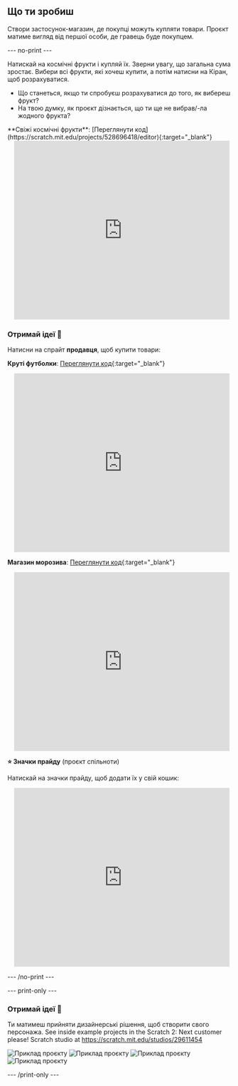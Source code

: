 ## Що ти зробиш

Створи застосунок-магазин, де покупці можуть купляти товари. Проєкт матиме вигляд від першої особи, де гравець буде покупцем.

--- no-print ---

Натискай на космічні фрукти і купляй їх. Зверни увагу, що загальна сума зростає. Вибери всі фрукти, які хочеш купити, а потім натисни на Кіран, щоб розрахуватися.

+ Що станеться, якщо ти спробуєш розрахуватися до того, як вибереш фрукт?
+ На твою думку, як проєкт дізнається, що ти ще не вибрав/-ла жодного фрукта?

<div>
**Свіжі космічні фрукти**: [Переглянути код](https://scratch.mit.edu/projects/528696418/editor){:target="_blank"}
<div class="scratch-preview" style="margin-left: 15px;">
  <iframe allowtransparency="true" width="485" height="402" src="https://scratch.mit.edu/projects/embed/528696418/?autostart=false" frameborder="0"></iframe>
</div>
</div>

### Отримай ідеї 💭

Натисни на спрайт **продавця**, щоб купити товари:

**Круті футболки**: [Переглянути код](https://scratch.mit.edu/projects/528697069/editor){:target="_blank"}
<div class="scratch-preview" style="margin-left: 15px;">
  <iframe allowtransparency="true" width="485" height="402" src="https://scratch.mit.edu/projects/embed/528697069/?autostart=false" frameborder="0"></iframe>
</div>

**Магазин морозива**: [Переглянути код](https://scratch.mit.edu/projects/525972748/editor){:target="_blank"}
<div class="scratch-preview" style="margin-left: 15px;">
  <iframe allowtransparency="true" width="485" height="402" src="https://scratch.mit.edu/projects/embed/525972748/?autostart=false" frameborder="0"></iframe>
</div>

**⭐ Значки прайду** (проєкт спільноти)

Натискай на значки прайду, щоб додати їх у свій кошик:

<div class="scratch-preview" style="margin-left: 15px;">
  <iframe allowtransparency="true" width="485" height="402" src="https://scratch.mit.edu/projects/embed/750787529/?autostart=false" frameborder="0"></iframe>
</div>

--- /no-print ---

--- print-only ---

### Отримай ідеї 💭

Ти матимеш прийняти дизайнерські рішення, щоб створити свого персонажа. See inside example projects in the Scratch 2: Next customer please! Scratch studio at https://scratch.mit.edu/studios/29611454

![Приклад проєкту](images/fruit.png) ![Приклад проєкту](images/tshirt.png) ![Приклад проєкту](images/icecream.png) ![Приклад проєкту](images/vending.png)

--- /print-only ---

